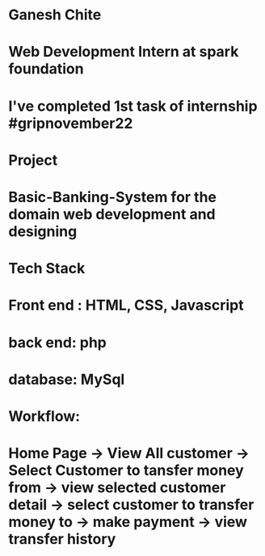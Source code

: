 # Ganesh Chite
# Web Development Intern at spark foundation
# I've completed 1st task of internship #gripnovember22
# Project 
# Basic-Banking-System for the domain web development and designing

# Tech Stack
# Front end : HTML, CSS, Javascript 
# back end: php
# database: MySql
# Workflow: 
#  Home Page -> View All customer -> Select Customer to tansfer money from -> view selected customer detail -> select customer to transfer money to -> make payment -> view transfer history
